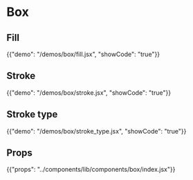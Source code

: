 # Box

## Fill

{{"demo": "/demos/box/fill.jsx", "showCode": "true"}}

## Stroke

{{"demo": "/demos/box/stroke.jsx", "showCode": "true"}}

## Stroke type

{{"demo": "/demos/box/stroke_type.jsx", "showCode": "true"}}

## Props

{{"props": "../components/lib/components/box/index.jsx"}}